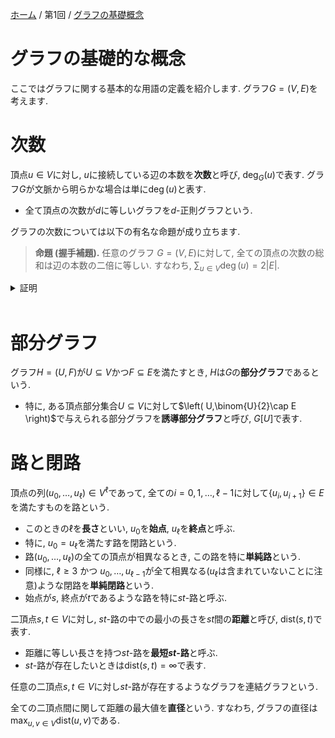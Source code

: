 [ホーム](../readme.md) / 第1回 / [グラフの基礎概念](./グラフの基礎的な概念.md)
# グラフの基礎的な概念

ここではグラフに関する基本的な用語の定義を紹介します.
グラフ$G=(V,E)$を考えます.

# 次数
頂点$u\in V$に対し, $u$に接続している辺の本数を**次数**と呼び, $\deg_G(u)$で表す. グラフ$G$が文脈から明らかな場合は単に$\deg(u)$と表す.
  - 全て頂点の次数が$d$に等しいグラフを$d$-正則グラフという.

グラフの次数については以下の有名な命題が成り立ちます.
> **命題 (握手補題).**
> 任意のグラフ $G=(V,E)$に対して, 全ての頂点の次数の総和は辺の本数の二倍に等しい. すなわち, $\sum_{u\in V}\deg(u) = 2|E|$.

<details>
  <summary style="display: list-item">証明</summary>

  各頂点に対して, その頂点に接続する辺の本数(すなわち次数)を考える.
  このとき, 各辺$e=\left\{ u,v \right\}$はそれぞれ$u$と$v$における数え上げでカウントされるため, ちょうど二回カウントされる.
  よって, 次数の総和は辺の本数の二倍に等しい. $\square$
</details>

<br/>

# 部分グラフ

グラフ$H=(U,F)$が$U\subseteq V$かつ$F\subseteq E$を満たすとき, $H$は$G$の**部分グラフ**であるという.
  - 特に, ある頂点部分集合$U\subseteq V$に対して$\left( U,\binom{U}{2}\cap E \right)$で与えられる部分グラフを**誘導部分グラフ**と呼び, $G[U]$で表す.

# 路と閉路

頂点の列$(u_0,\dots,u_\ell) \in V^\ell$であって, 全ての$i=0,1,\dots,\ell-1$に対して$\left\{ u_i,u_{i+1} \right\}\in E$を満たすものを路という.
  - このときの$\ell$を**長さ**といい, $u_0$を**始点**, $u_\ell$を**終点**と呼ぶ.
  - 特に, $u_0 = u_\ell$を満たす路を閉路という.
  - 路$(u_0,\dots,u_\ell)$の全ての頂点が相異なるとき, この路を特に**単純路**という.
  - 同様に, $\ell\ge 3$ かつ $u_0,\dots,u_{\ell-1}$が全て相異なる($u_\ell$は含まれていないことに注意)ような閉路を**単純閉路**という.
  - 始点が$s$, 終点が$t$であるような路を特に$st$-路と呼ぶ.

二頂点$s,t\in V$に対し, $st$-路の中での最小の長さを$st$間の**距離**と呼び, $\mathrm{dist}(s,t)$で表す.
  - 距離に等しい長さを持つ$st$-路を**最短$st$-路**と呼ぶ.
  - $st$-路が存在したいときは$\mathrm{dist}(s,t)=\infty$で表す.


任意の二頂点$s,t\in V$に対し$st$-路が存在するようなグラフを連結グラフという.

全ての二頂点間に関して距離の最大値を**直径**という. すなわち, グラフの直径は$\max_{u,v\in V}\mathrm{dist}(u,v)$である.


